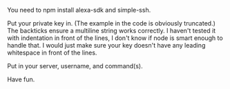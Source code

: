 You need to npm install alexa-sdk and simple-ssh.

Put your private key in. (The example in the code is obviously truncated.) The backticks ensure a multiline string works correctly. I haven't tested it with indentation in front of the lines, I don't know if node is smart enough to handle that. I would just make sure your key doesn't have any leading whitespace in front of the lines.

Put in your server, username, and command(s).

Have fun.